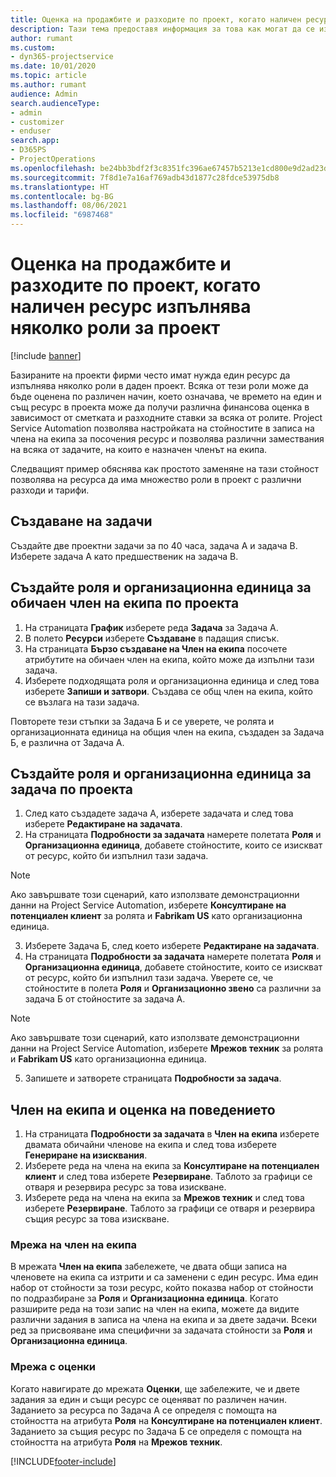 ```yaml
---
title: Оценка на продажбите и разходите по проект, когато наличен ресурс изпълнява няколко роли за проект
description: Тази тема предоставя информация за това как могат да се използват измерения на ценообразуване за поддръжка на оценки на ценообразуването и разходите за ресурс, който изпълнява няколко роли в проект.
author: rumant
ms.custom:
- dyn365-projectservice
ms.date: 10/01/2020
ms.topic: article
ms.author: rumant
audience: Admin
search.audienceType:
- admin
- customizer
- enduser
search.app:
- D365PS
- ProjectOperations
ms.openlocfilehash: be24bb3bdf2f3c8351fc396ae67457b5213e1cd800e9d2ad23d59d0d038f22b9
ms.sourcegitcommit: 7f8d1e7a16af769adb43d1877c28fdce53975db8
ms.translationtype: HT
ms.contentlocale: bg-BG
ms.lasthandoff: 08/06/2021
ms.locfileid: "6987468"
---
```

# <a name="estimate-project-sales-and-costs-when-a-bookable-resource-fills-multiple-roles-for-a-project"></a>Оценка на продажбите и разходите по проект, когато наличен ресурс изпълнява няколко роли за проект 

[!include [banner](../includes/psa-now-project-operations.md)]

Базираните на проекти фирми често имат нужда един ресурс да изпълнява няколко роли в даден проект. Всяка от тези роли може да бъде оценена по различен начин, което означава, че времето на един и същ ресурс в проекта може да получи различна финансова оценка в зависимост от сметката и разходните ставки за всяка от ролите. Project Service Automation позволява настройката на стойностите в записа на члена на екипа за посочения ресурс и позволява различни замествания на всяка от задачите, на които е назначен членът на екипа.

Следващият пример обяснява как простото заменяне на тази стойност позволява на ресурса да има множество роли в проект с различни разходи и тарифи.

## <a name="create-tasks"></a>Създаване на задачи
Създайте две проектни задачи за по 40 часа, задача A и задача B. Изберете задача A като предшественик на задача B.

## <a name="set-up-role-and-organization-unit-for-a-generic-project-team-member"></a>Създайте роля и организационна единица за обичаен член на екипа по проекта

1. На страницата **График** изберете реда **Задача** за Задача А. 
2. В полето **Ресурси** изберете **Създаване** в падащия списък.
3. На страницата **Бързо създаване на Член на екипа** посочете атрибутите на обичаен член на екипа, който може да изпълни тази задача.
4. Изберете подходящата роля и организационна единица и след това изберете **Запиши и затвори**. Създава се общ член на екипа, който се възлага на тази задача. 

Повторете тези стъпки за Задача Б и се уверете, че ролята и организационната единица на общия член на екипа, създаден за Задача Б, е различна от Задача А. 

## <a name="set-up-role-and-organization-unit-for-a-project-task"></a>Създайте роля и организационна единица за задача по проекта

1. След като създадете задача A, изберете задачата и след това изберете **Редактиране на задачата**.
2. На страницата **Подробности за задачата** намерете полетата **Роля** и **Организационна единица**, добавете стойностите, които се изискват от ресурс, който би изпълнил тази задача. 

  > [!NOTE]
  > Ако завършвате този сценарий, като използвате демонстрационни данни на Project Service Automation, изберете **Консултиране на потенциален клиент** за ролята и **Fabrikam US** като организационна единица.

3. Изберете Задача Б, след което изберете **Редактиране на задачата**.
4. На страницата **Подробности за задачата** намерете полетата **Роля** и **Организационна единица**, добавете стойностите, които се изискват от ресурс, който би изпълнил тази задача. Уверете се, че стойностите в полета **Роля** и **Организационно звено** са различни за задача Б от стойностите за задача А. 

  > [!NOTE]
  > Ако завършвате този сценарий, като използвате демонстрационни данни на Project Service Automation, изберете **Мрежов техник** за ролята и **Fabrikam US** като организационна единица.

5. Запишете и затворете страницата **Подробности за задача**. 

## <a name="team-member-and-estimates-behavior"></a>Член на екипа и оценка на поведението 

1. На страницата **Подробности за задачата** в **Член на екипа** изберете двамата обичайни членове на екипа и след това изберете **Генериране на изисквания**. 
2. Изберете реда на члена на екипа за **Консултиране на потенциален клиент** и след това изберете **Резервиране**. Таблото за графици се отваря и резервира ресурс за това изискване.
3. Изберете реда на члена на екипа за **Мрежов техник** и след това изберете **Резервиране**. Таблото за графици се отваря и резервира същия ресурс за това изискване.

### <a name="team-member-grid"></a>Мрежа на член на екипа 
В мрежата **Член на екипа** забележете, че двата общи записа на членовете на екипа са изтрити и са заменени с един ресурс. Има един набор от стойности за този ресурс, който показва набор от стойности по подразбиране за **Роля** и **Организационна единица**.
Когато разширите реда на този запис на член на екипа, можете да видите различни задания в записа на члена на екипа и за двете задачи. Всеки ред за присвояване има специфични за задачата стойности за **Роля** и **Организационна единица**. 

### <a name="estimates-grid"></a>Мрежа с оценки 
Когато навигирате до мрежата **Оценки**, ще забележите, че и двете задания за един и същи ресурс се оценяват по различен начин.
Заданието за ресурса по Задача A се определя с помощта на стойността на атрибута **Роля** на **Консултиране на потенциален клиент**. Заданието за същия ресурс по Задача Б се определя с помощта на стойността на атрибута **Роля** на **Мрежов техник**.



[!INCLUDE[footer-include](../includes/footer-banner.md)]